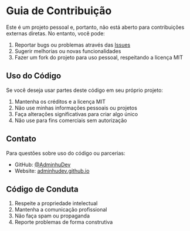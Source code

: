 # Guia de Contribuição

Este é um projeto pessoal e, portanto, não está aberto para contribuições externas diretas. No entanto, você pode:

1. Reportar bugs ou problemas através das [Issues](https://github.com/AdminhuDev/adminhudev.github.io/issues)
2. Sugerir melhorias ou novas funcionalidades
3. Fazer um fork do projeto para uso pessoal, respeitando a licença MIT

## Uso do Código

Se você deseja usar partes deste código em seu próprio projeto:

1. Mantenha os créditos e a licença MIT
2. Não use minhas informações pessoais ou projetos
3. Faça alterações significativas para criar algo único
4. Não use para fins comerciais sem autorização

## Contato

Para questões sobre uso do código ou parcerias:
- GitHub: [@AdminhuDev](https://github.com/AdminhuDev)
- Website: [adminhudev.github.io](https://adminhudev.github.io)

## Código de Conduta

1. Respeite a propriedade intelectual
2. Mantenha a comunicação profissional
3. Não faça spam ou propaganda
4. Reporte problemas de forma construtiva 